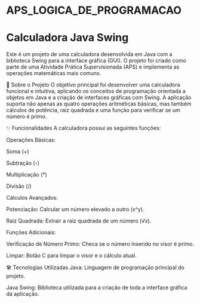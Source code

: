 # APS_LOGICA_DE_PROGRAMACAO

# Calculadora Java Swing
Este é um projeto de uma calculadora desenvolvida em Java com a biblioteca Swing para a interface gráfica (GUI). O projeto foi criado como parte de uma Atividade Prática Supervisionada (APS) e implementa as operações matemáticas mais comuns.

📖 Sobre o Projeto
O objetivo principal foi desenvolver uma calculadora funcional e intuitiva, aplicando os conceitos de programação orientada a objetos em Java e a criação de interfaces gráficas com Swing. A aplicação suporta não apenas as quatro operações aritméticas básicas, mas também cálculos de potência, raiz quadrada e uma função para verificar se um número é primo.

✨ Funcionalidades
A calculadora possui as seguintes funções:

Operações Básicas:

Soma (+)

Subtração (-)

Multiplicação (*)

Divisão (/)

Cálculos Avançados:

Potenciação: Calcular um número elevado a outro (x^y).

Raiz Quadrada: Extrair a raiz quadrada de um número (√x).

Funções Adicionais:

Verificação de Número Primo: Checa se o número inserido no visor é primo.

Limpar: Botão C para limpar o visor e o cálculo atual.

🛠️ Tecnologias Utilizadas
Java: Linguagem de programação principal do projeto.

Java Swing: Biblioteca utilizada para a criação de toda a interface gráfica da aplicação.
